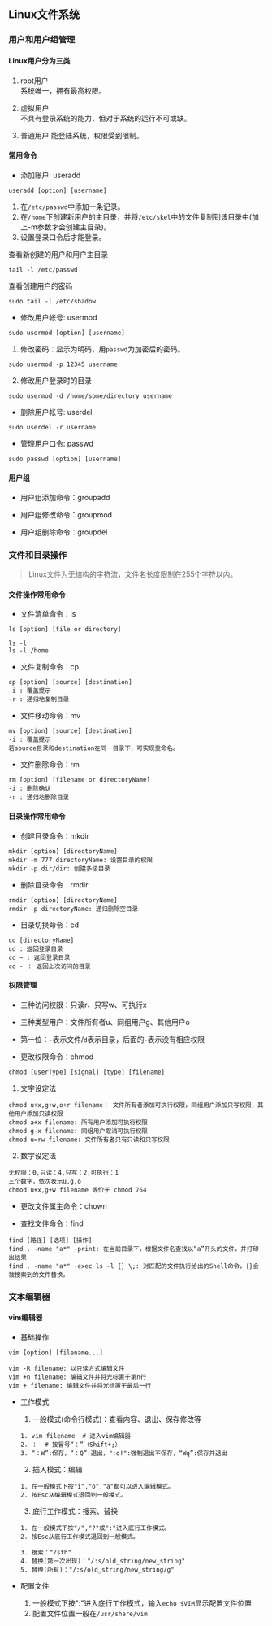 ## Linux文件系统


### 用户和用户组管理


#### Linux用户分为三类

1. root用户   
系统唯一，拥有最高权限。

2. 虚拟用户  
不具有登录系统的能力，但对于系统的运行不可或缺。

3. 普通用户 
能登陆系统，权限受到限制。


#### 常用命令

* 添加账户: useradd
```
useradd [option] [username]
```
   1. 在`/etc/passwd`中添加一条记录。
   2. 在`/home`下创建新用户的主目录，并将`/etc/skel`中的文件复制到该目录中(加上-m参数才会创建主目录)。
   3. 设置登录口令后才能登录。

查看新创建的用户和用户主目录
```
tail -l /etc/passwd
```

查看创建用户的密码
```
sudo tail -l /etc/shadow
```

* 修改用户帐号: usermod
```
sudo usermod [option] [username]
```
   1. 修改密码：显示为明码，用`passwd`为加密后的密码。
   ```
   sudo usermod -p 12345 username
   ```
   
   2. 修改用户登录时的目录
   ```
   sudo usermod -d /home/some/directory username
   ```

* 删除用户帐号: userdel
```
sudo userdel -r username
```

* 管理用户口令: passwd
```
sudo passwd [option] [username]
```


#### 用户组

* 用户组添加命令：groupadd

* 用户组修改命令：groupmod

* 用户组删除命令：groupdel


### 文件和目录操作

> Linux文件为无结构的字符流，文件名长度限制在255个字符以内。


#### 文件操作常用命令

* 文件清单命令：ls
```
ls [option] [file or directory]

ls -l
ls -l /home
```

* 文件复制命令：cp
```
cp [option] [source] [destination]
-i : 覆盖提示
-r : 递归地复制目录 
```

* 文件移动命令：mv
```
mv [option] [source] [destination]
-i : 覆盖提示
若source目录和destination在同一目录下，可实现重命名。
```

* 文件删除命令：rm
```
rm [option] [filename or directoryName]
-i : 删除确认
-r : 递归地删除目录
```

#### 目录操作常用命令

* 创建目录命令：mkdir
```
mkdir [option] [directoryName]
mkdir -m 777 directoryName: 设置目录的权限
mkdir -p dir/dir: 创建多级目录
```

* 删除目录命令：rmdir
```
rmdir [option] [directoryName]
rmdir -p directoryName: 递归删除空目录
```

* 目录切换命令：cd
```
cd [directoryName]
cd : 返回登录目录
cd ~ : 返回登录目录
cd - ： 返回上次访问的目录
```

#### 权限管理

* 三种访问权限：只读r、只写w、可执行x

* 三种类型用户：文件所有者u、同组用户g、其他用户o

* 第一位：`-`表示文件/`d`表示目录，后面的`-`表示没有相应权限

* 更改权限命令：chmod
```
chmod [userType] [signal] [type] [filename]
```
   1. 文字设定法
   ```
   chmod u+x,g+w,o+r filename： 文件所有者添加可执行权限，同组用户添加只写权限，其他用户添加只读权限
   chmod a+x filename: 所有用户添加可执行权限
   chmod g-x filename: 同组用户取消可执行权限
   chmod u=rw filename: 文件所有者只有只读和只写权限
   ```
   2. 数字设定法
   ```
   无权限：0,只读：4,只写：2,可执行：1
   三个数字，依次表示u,g,o
   chmod u+x,g+w filename 等价于 chmod 764
   ```
   
* 更改文件属主命令：chown

* 查找文件命令：find
```
find [路径] [选项] [操作]
find . -name "a*" -print: 在当前目录下，根据文件名查找以“a”开头的文件，并打印出结果
find . -name "a*" -exec ls -l {} \;: 对匹配的文件执行给出的Shell命令，{}会被搜索到的文件替换。
```


### 文本编辑器


#### vim编辑器

* 基础操作
```
vim [option] [filename...]

vim -R filename: 以只读方式编辑文件
vim +n filename: 编辑文件并将光标置于第n行
vim + filename: 编辑文件并将光标置于最后一行
```

* 工作模式

   1. 一般模式(命令行模式)：查看内容、退出、保存修改等
   ```
   1. vim filename  # 进入vim编辑器
   2. ：  # 按冒号“：”（Shift+;）
   3. “：W”:保存，“：Q”:退出，":q!":强制退出不保存，“Wq”:保存并退出
   ```
   
   2. 插入模式：编辑
   ```
   1. 在一般模式下按"i","o","a"都可以进入编辑模式。
   2. 按Esc从编辑模式退回到一般模式。
   ```
   
   3. 底行工作模式：搜索、替换
   ```
   1. 在一般模式下按"/","?"或":"进入底行工作模式。
   2. 按Esc从底行工作模式退回到一般模式。
   
   3. 搜索："/sth"
   4. 替换(第一次出现)："/:s/old_string/new_string"
   5. 替换(所有)："/:s/old_string/new_string/g"
   ```
   
* 配置文件
   1. 一般模式下按":"进入底行工作模式，输入`echo $VIM`显示配置文件位置
   2. 配置文件位置一般在`/usr/share/vim`

